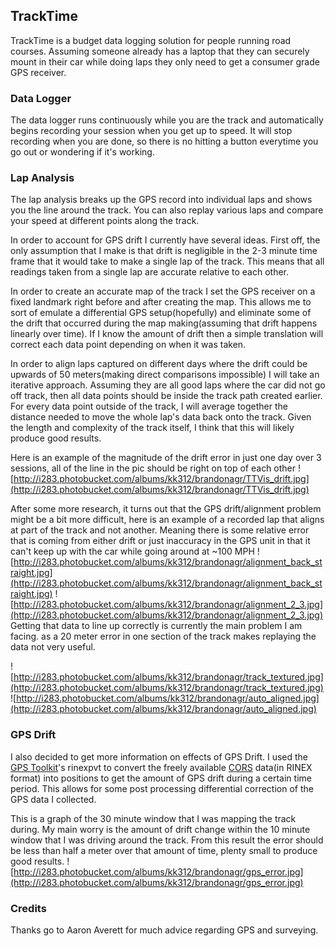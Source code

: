 ## TrackTime ##
TrackTime is a budget data logging solution for people running road courses. Assuming someone already has a laptop that they can securely mount in their car while doing laps they only need to get a consumer grade GPS receiver.

### Data Logger ###
The data logger runs continuously while you are the track and automatically begins recording your session when you get up to speed. It will stop recording when you are done, so there is no hitting a button everytime you go out or wondering if it's working.

### Lap Analysis ###
The lap analysis breaks up the GPS record into individual laps and shows you the line around the track. You can also replay various laps and compare your speed at different points along the track.

In order to account for GPS drift I currently have several ideas. First off, the only assumption that I make is that drift is negligible in the 2-3 minute time frame that it would take to make a single lap of the track. This means that all readings taken from a single lap are accurate relative to each other.

In order to create an accurate map of the track I set the GPS receiver on a fixed landmark right before and after creating the map. This allows me to sort of emulate a differential GPS setup(hopefully) and eliminate some of the drift that occurred during the map making(assuming that drift happens linearly over time). If I know the amount of drift then a simple translation will correct each data point depending on when it was taken.

In order to align laps captured on different days where the drift could be upwards of 50 meters(making direct comparisons impossible) I will take an iterative approach. Assuming they are all good laps where the car did not go off track, then all data points should be inside the track path created earlier. For every data point outside of the track, I will average together the distance needed to move the whole lap's data back onto the track. Given the length and complexity of the track itself, I think that this will likely produce good results.

Here is an example of the magnitude of the drift error in just one day over 3 sessions, all of the line in the pic should be right on top of each other
![http://i283.photobucket.com/albums/kk312/brandonagr/TTVis_drift.jpg](http://i283.photobucket.com/albums/kk312/brandonagr/TTVis_drift.jpg)

After some more research, it turns out that the GPS drift/alignment problem might be a bit more difficult, here is an example of a recorded lap that aligns at part of the track and not another. Meaning there is some relative error that is coming from either drift or just inaccuracy in the GPS unit in that it can't keep up with the car while going around at ~100 MPH
![http://i283.photobucket.com/albums/kk312/brandonagr/alignment_back_straight.jpg](http://i283.photobucket.com/albums/kk312/brandonagr/alignment_back_straight.jpg)
![http://i283.photobucket.com/albums/kk312/brandonagr/alignment_2_3.jpg](http://i283.photobucket.com/albums/kk312/brandonagr/alignment_2_3.jpg)
Getting that data to line up correctly is currently the main problem I am facing. as a 20 meter error in one section of the track makes replaying the data not very useful.

![http://i283.photobucket.com/albums/kk312/brandonagr/track_textured.jpg](http://i283.photobucket.com/albums/kk312/brandonagr/track_textured.jpg)
![http://i283.photobucket.com/albums/kk312/brandonagr/auto_aligned.jpg](http://i283.photobucket.com/albums/kk312/brandonagr/auto_aligned.jpg)

### GPS Drift ###

I also decided to get more information on effects of GPS Drift. I used the [GPS Toolkit](http://www.gpstk.org/bin/view/Documentation/WebHome)'s rinexpvt to convert the freely available [CORS](http://www.ngs.noaa.gov/CORS/Data.html) data(in RINEX format) into positions to get the amount of GPS drift during a certain time period. This allows for some post processing differential correction of the GPS data I collected.

This is a graph of the 30 minute window that I was mapping the track during. My main worry is the amount of drift change within the 10 minute window that I was driving around the track. From this result the error should be less than half a meter over that amount of time, plenty small to produce good results.
![http://i283.photobucket.com/albums/kk312/brandonagr/gps_error.jpg](http://i283.photobucket.com/albums/kk312/brandonagr/gps_error.jpg)

### Credits ###
Thanks go to Aaron Averett for much advice regarding GPS and surveying.